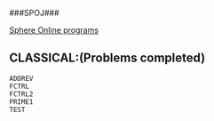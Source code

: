 ###SPOJ###


[Sphere Online programs](http://www.spoj.com/problems/)

CLASSICAL:(Problems completed)
------------------------------
```
ADDREV						
FCTRL						
FCTRL2						
PRIME1						
TEST
```
